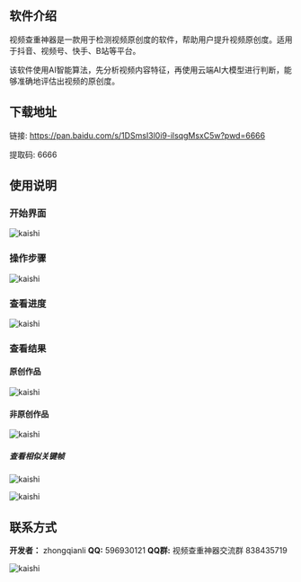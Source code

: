 ## 软件介绍

视频查重神器是一款用于检测视频原创度的软件，帮助用户提升视频原创度。适用于抖音、视频号、快手、B站等平台。

该软件使用AI智能算法，先分析视频内容特征，再使用云端AI大模型进行判断，能够准确地评估出视频的原创度。


## 下载地址

链接: https://pan.baidu.com/s/1DSmsI3l0i9-ilsqgMsxC5w?pwd=6666 

提取码: 6666



## 使用说明



### 开始界面

![kaishi](imgs/kaishi.jpg)



###  操作步骤

![kaishi](imgs/buzhou.jpg)



### 查看进度

![kaishi](imgs/jindu.jpg)



### 查看结果

#### 原创作品

![kaishi](imgs/yuanchuang.jpg)

#### 非原创作品

![kaishi](imgs/feiyuanchuang.jpg)

##### 查看相似关键帧

![kaishi](imgs/sim-key-1.jpg)

![kaishi](imgs/sim-key-2.jpg)



## 联系方式

**开发者：** zhongqianli
**QQ:** 596930121
**QQ群:** 视频查重神器交流群 838435719

![kaishi](imgs/qqgroup.jpg)
